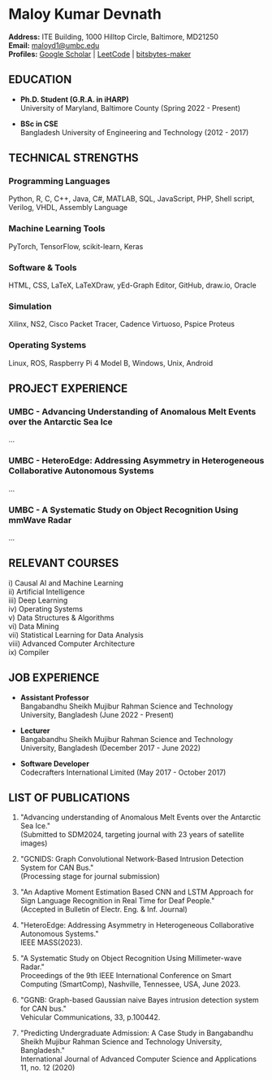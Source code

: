 # Maloy Kumar Devnath

**Address:** ITE Building, 1000 Hilltop Circle, Baltimore, MD21250  
**Email:** [maloyd1@umbc.edu](mailto:maloyd1@umbc.edu)  
**Profiles:** [Google Scholar](<Google Scholar link>) | [LeetCode](<LeetCode link>) | [bitsbytes-maker](<bitsbytes-maker link>)  

## EDUCATION

- **Ph.D. Student (G.R.A. in iHARP)**  
  University of Maryland, Baltimore County (Spring 2022 - Present)

- **BSc in CSE**  
  Bangladesh University of Engineering and Technology (2012 - 2017)

## TECHNICAL STRENGTHS

### Programming Languages

Python, R, C, C++, Java, C#, MATLAB, SQL, JavaScript, PHP, Shell script, Verilog, VHDL, Assembly Language

### Machine Learning Tools

PyTorch, TensorFlow, scikit-learn, Keras

### Software & Tools

HTML, CSS, LaTeX, LaTeXDraw, yEd-Graph Editor, GitHub, draw.io, Oracle

### Simulation

Xilinx, NS2, Cisco Packet Tracer, Cadence Virtuoso, Pspice Proteus

### Operating Systems

Linux, ROS, Raspberry Pi 4 Model B, Windows, Unix, Android

## PROJECT EXPERIENCE

### UMBC - Advancing Understanding of Anomalous Melt Events over the Antarctic Sea Ice

...

### UMBC - HeteroEdge: Addressing Asymmetry in Heterogeneous Collaborative Autonomous Systems

...

### UMBC - A Systematic Study on Object Recognition Using mmWave Radar

...

## RELEVANT COURSES

i) Causal AI and Machine Learning  
ii) Artificial Intelligence  
iii) Deep Learning  
iv) Operating Systems  
v) Data Structures & Algorithms  
vi) Data Mining  
vii) Statistical Learning for Data Analysis  
viii) Advanced Computer Architecture  
ix) Compiler

## JOB EXPERIENCE

- **Assistant Professor**  
  Bangabandhu Sheikh Mujibur Rahman Science and Technology University, Bangladesh (June 2022 - Present)

- **Lecturer**  
  Bangabandhu Sheikh Mujibur Rahman Science and Technology University, Bangladesh (December 2017 - June 2022)

- **Software Developer**  
  Codecrafters International Limited (May 2017 - October 2017)

## LIST OF PUBLICATIONS

1. "Advancing understanding of Anomalous Melt Events over the Antarctic Sea Ice."  
   (Submitted to SDM2024, targeting journal with 23 years of satellite images)

2. "GCNIDS: Graph Convolutional Network-Based Intrusion Detection System for CAN Bus."  
   (Processing stage for journal submission)

3. "An Adaptive Moment Estimation Based CNN and LSTM Approach for Sign Language Recognition in Real Time for Deaf People."  
   (Accepted in Bulletin of Electr. Eng. & Inf. Journal)

4. "HeteroEdge: Addressing Asymmetry in Heterogeneous Collaborative Autonomous Systems."  
   IEEE MASS(2023).

5. "A Systematic Study on Object Recognition Using Millimeter-wave Radar."  
   Proceedings of the 9th IEEE International Conference on Smart Computing (SmartComp), Nashville, Tennessee, USA, June 2023.

6. "GGNB: Graph-based Gaussian naive Bayes intrusion detection system for CAN bus."  
   Vehicular Communications, 33, p.100442.

7. "Predicting Undergraduate Admission: A Case Study in Bangabandhu Sheikh Mujibur Rahman Science and Technology University, Bangladesh."  
   International Journal of Advanced Computer Science and Applications 11, no. 12 (2020)




